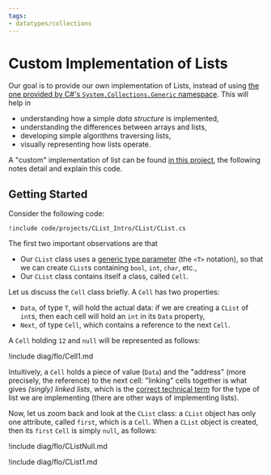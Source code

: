 ```yaml
---
tags:
- datatypes/collections
---
```


# Custom Implementation of Lists

Our goal is to provide our own implementation of Lists, instead of using [the one provided by C#'s `System.Collections.Generic` namespace](https://learn.microsoft.com/en-us/dotnet/api/system.collections.generic.list-1?view=net-9.0).
This will help in

- understanding how a simple *data structure* is implemented,
- understanding the differences between arrays and lists,
- developing simple algorithms traversing lists,
- visually representing how lists operate.

A "custom" implementation of list can be found [in this project](./code/projects/CList.zip), the following notes detail and explain this code.

## Getting Started

Consider the following code:

```{download="./code/projects/CList.zip"}
!include code/projects/CList_Intro/CList/CList.cs
```

The first two important observations are that

- Our `CList` class uses a [generic type parameter](https://princomp.github.io/lectures/oop/generic_types) (the `<T>` notation), so that we can create `CList`s containing `bool`, `int`, `char`, etc.,
- Our `CList` class contains itself a class, called `Cell`.

Let us discuss the `Cell` class briefly. A `Cell` has two properties:

- `Data`, of type `T`, will hold the actual data: if we are creating a `CList` of `int`s, then each cell will hold an `int` in its `Data` property,
- `Next`, of type `Cell`, which contains a reference to the next `Cell`.

A `Cell` holding `12` and `null` will be represented as follows:

!include diag/flo/Cell1.md

Intuitively, a `Cell` holds a piece of value (`Data`) and the "address" (more precisely, the reference) to the next cell: "linking" cells together is what gives *(singly) linked lists*, which is the [correct technical term](https://en.wikipedia.org/wiki/Linked_list#Singly_linked_list) for the type of list we are implementing (there are other ways of implementing lists).

Now, let us zoom back and look at the `CList` class: a `CList` object has only one attribute, called `first`, which is a `Cell`. 
When a `CList` object is created, then its `first` `Cell` is simply `null`, as follows:

!include diag/flo/CListNull.md


!include diag/flo/CList1.md
